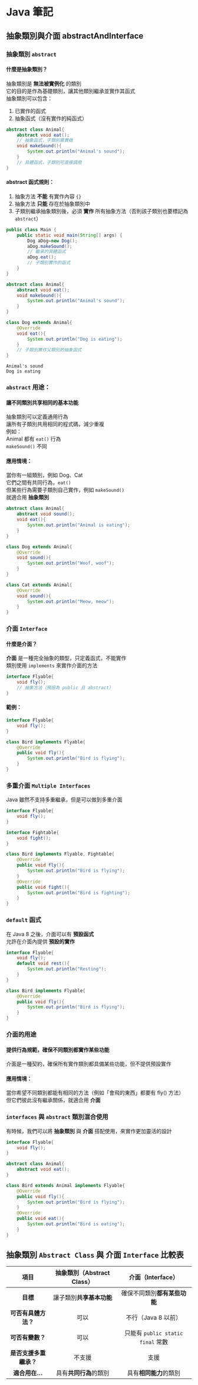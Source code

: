 # **Java 筆記**  
## 抽象類別與介面 abstractAndInterface  

### 抽象類別 `abstract`  

#### 什麼是抽象類別？

抽象類別是 **無法被實例化** 的類別  
它的目的是作為基礎類別，讓其他類別繼承並實作其函式  
抽象類別可以包含：  

1. 已實作的函式  
2. 抽象函式（沒有實作的純函式）  

```java
abstract class Animal{
    abstract void eat();
    // 抽象函式，子類別需實做
    void makeSound(){
        System.out.println("Animal's sound");
    }
    // 具體函式，子類別可直接調用
}
```

#### abstract 函式規則：  

1. 抽象方法 **不能** 有實作內容 `{}`  
2. 抽象方法 **只能** 存在於抽象類別中  
3. 子類別繼承抽象類別後，必須 **實作** 所有抽象方法（否則該子類別也要標記為 `abstract`）  

```java
public class Main {
    public static void main(String[] args) {
        Dog aDog=new Dog();
        aDog.makeSound();
        // 繼承的具體函式
        aDog.eat();
        // 子類別實作的函式
    }
}

abstract class Animal{
    abstract void eat();
    void makeSound(){
        System.out.println("Animal's sound");
    }
}

class Dog extends Animal{
    @Override
    void eat(){
        System.out.println("Dog is eating");
    }
    // 子類別實作父類別的抽象函式
}
```

```
Animal's sound
Dog is eating
```

### `abstract` 用途：  

#### 讓不同類別共享相同的基本功能  

抽象類別可以定義通用行為  
讓所有子類別共用相同的程式碼，減少重複  
例如：  
Animal 都有 `eat()` 行為  
`makeSound()` 不同  
    
#### 應用情境：  

當你有一組類別，例如 Dog、Cat  
它們之間有共同行為，`eat()`  
但某些行為需要子類別自己實作，例如 `makeSound()`  
就適合用 **抽象類別**  

```java
abstract class Animal{
    abstract void sound();
    void eat(){
        System.out.println("Animal is eating");
    }
}

class Dog extends Animal{
    @Override
    void sound(){
        System.out.println("Woof, woof");
    }
}

class Cat extends Animal{
    @Override
    void sound(){
        System.out.println("Meow, meow");
    }
}
```

### 介面 `Interface`  

#### 什麼是介面？  

**介面** 是一種完全抽象的類型，只定義函式，不能實作  
類別使用 `implements` 來實作介面的方法  

```java
interface Flyable{
    void fly();
    // 抽象方法（預設為 public 且 abstract）
}
```

#### 範例：  

```java
interface Flyable{
    void fly();
}

class Bird implements Flyable{
    @Override
    public void fly(){
        System.out.println("Bird is flying");
    }
}
```

### 多重介面 `Multiple Interfaces`  

Java 雖然不支持多重繼承，但是可以做到多重介面  

```java
interface Flyable{
    void fly();
}

interface Fightable{
    void fight();
}

class Bird implements Flyable, Fightable{
    @Override
    public void fly(){
        System.out.println("Bird is flying");
    }
    @Override
    public void fight(){
        System.out.println("Bird is fighting");
    }
}
```

### `default` 函式  

在 Java 8 之後，介面可以有 **預設函式**  
允許在介面內提供 **預設的實作**  

```java
interface Flyable{
    void fly();
    default void rest(){
        System.out.println("Resting");
    }
}

class Bird implements Flyable{
    @Override
    public void fly(){
        System.out.println("Bird is flying");
    }
}
```

### 介面的用途  

#### 提供行為規範，確保不同類別都實作某些功能  

介面是一種契約，確保所有實作類別都具備某些功能，但不提供預設實作  

#### 應用情境：  
當你希望不同類別都能有相同的方法（例如「會飛的東西」都要有 fly() 方法）  
但它們彼此沒有繼承關係，就適合用 **介面**  

### `interfaces` 與 `abstract` 類別混合使用  

有時候，我們可以將 **抽象類別** 與 **介面** 搭配使用，來實作更加靈活的設計  

```java
interface Flyable{
    void fly();
}

abstract class Animal{
    abstract void eat();
}

class Bird extends Animal implements Flyable{
    @Override
    public void fly(){
        System.out.println("Bird is flying");
    }
    @Override
    public void eat(){
        System.out.println("Bird is eating");
    }
}
```

## 抽象類別 `Abstract Class` 與 介面 `Interface` 比較表  

|        **項目**        | **抽象類別（Abstract Class）** |       **介面（Interface）**       |
|:----------------------:|:------------------------------:|:---------------------------------:|
|        **目標**        |    讓子類別**共享基本功能**    |   確保不同類別**都有某些功能**    |
|  **可否有具體方法？**  |              可以              |        不行（Java 8 以前）        |
|    **可否有變數？**    |              可以              | 只能有 `public static final` 常數 |
| **是否支援多重繼承？** |             不支援             |               支援                |
|     **適合用在…**      |     具有**共同行為**的類別     |      具有**相同能力**的類別       |
